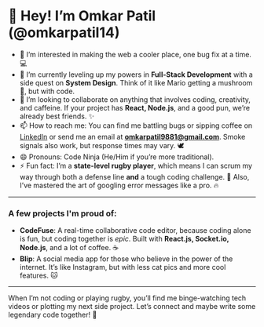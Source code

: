 # 👋 Hey! I’m Omkar Patil (@omkarpatil14)

- 👀 I’m interested in making the web a cooler place, one bug fix at a time. 💻
- 🌱 I’m currently leveling up my powers in **Full-Stack Development** with a side quest on **System Design**. Think of it like Mario getting a mushroom 🍄, but with code.
- 💞️ I’m looking to collaborate on anything that involves coding, creativity, and caffeine. If your project has **React, Node.js**, and a good pun, we’re already best friends. ✨
- 📫 How to reach me: You can find me battling bugs or sipping coffee on [LinkedIn](https://www.linkedin.com/in/omkar-patil-85098428a/) or send me an email at **omkarpatil9881@gmail.com**. Smoke signals also work, but response times may vary. 🕊️
- 😄 Pronouns: Code Ninja (He/Him if you’re more traditional).
- ⚡ Fun fact: I’m a **state-level rugby player**, which means I can scrum my way through both a defense line **and** a tough coding challenge. 🏉 Also, I’ve mastered the art of googling error messages like a pro. 🔥

---

### A few projects I'm proud of:

- **CodeFuse**: A real-time collaborative code editor, because coding alone is fun, but coding together is *epic*. Built with **React.js, Socket.io, Node.js**, and a lot of coffee. ☕
- **Blip**: A social media app for those who believe in the power of the internet. It’s like Instagram, but with less cat pics and more cool features. 🐱

---

When I’m not coding or playing rugby, you’ll find me binge-watching tech videos or plotting my next side project. Let’s connect and maybe write some legendary code together! 🚀
